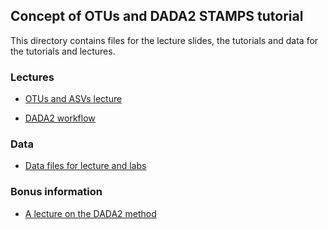 ## Concept of OTUs and DADA2 STAMPS tutorial

This directory contains files for the lecture slides, the tutorials and data for the tutorials and lectures.

### Lectures

- [OTUs and ASVs lecture](https://github.com/mblstamps/stamps2019/blob/master/dada2/Lecture_OTUs_ASVs.pdf)

- [DADA2 workflow](https://github.com/mblstamps/stamps2019/blob/master/dada2/Lecture_dada2_workflow.pdf)

### Data

- [Data files for lecture and labs](https://github.com/mblstamps/stamps2019/tree/master/dada2/data)

### Bonus information

- [A lecture on the DADA2 method](https://github.com/mblstamps/stamps2019/blob/master/dada2/Lecture_DADA2_Method.pdf)

